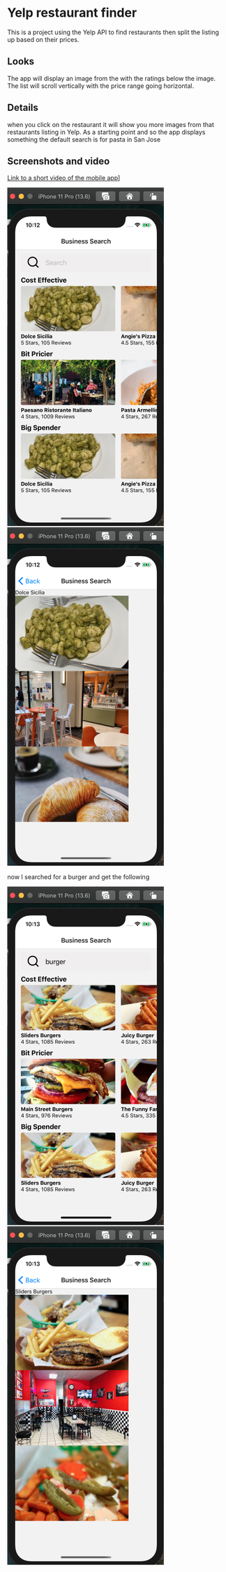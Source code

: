 # Yelp restaurant finder

This is a project using the Yelp API to find restaurants then split the listing up based on their prices.

## Looks

The app will display an image from the with the ratings below the image. The list will scroll vertically with the price range going horizontal.

## Details

when you click on the restaurant it will show you more images from that restaurants listing in Yelp. As a starting point and so the app displays something the default search is for pasta in San Jose

## Screenshots and video

[Link to a short video of the mobile app](https://vimeo.com/453584069)]

![home page of my yelp app in an iPhone 11 ](/images/yelp1.png) ![iPhone showing 3 images from a restaurant after clicking on one ](/images/yelp2.png)

now I searched for a burger and get the following

![App showing a list of burger restaurants in San Jose](/images/yelp3.png) ![a page showing 3 images from a restaurant that I clicked on](/images/yelp4.png)
